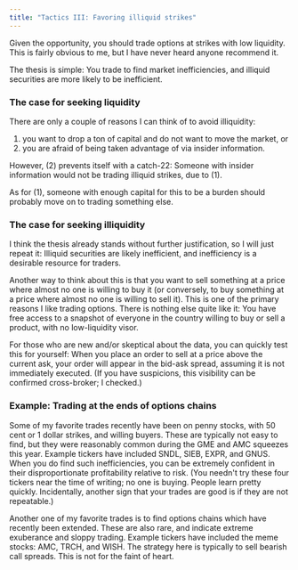```yaml
---
title: "Tactics III: Favoring illiquid strikes"
---
```


Given the opportunity, you should trade options at strikes with low liquidity. This is fairly obvious to me, but I have never heard anyone recommend it.

The thesis is simple: You trade to find market inefficiencies, and illiquid securities are more likely to be inefficient.


### The case for seeking liquidity

There are only a couple of reasons I can think of to avoid illiquidity:

1. you want to drop a ton of capital and do not want to move the market, or 
2. you are afraid of being taken advantage of via insider information. 

However, (2) prevents itself with a catch-22: Someone with insider information would not be trading illiquid strikes, due to (1).

As for (1), someone with enough capital for this to be a burden should probably move on to trading something else.


### The case for seeking illiquidity

I think the thesis already stands without further justification, so I will just repeat it: Illiquid securities are likely inefficient, and inefficiency is a desirable resource for traders.

Another way to think about this is that you want to sell something at a price where almost no one is willing to buy it (or conversely, to buy something at a price where almost no one is willing to sell it). This is one of the primary reasons I like trading options. There is nothing else quite like it: You have free access to a snapshot of everyone in the country willing to buy or sell a product, with no low-liquidity visor.

For those who are new and/or skeptical about the data, you can quickly test this for yourself: When you place an order to sell at a price above the current ask, your order will appear in the bid-ask spread, assuming it is not immediately executed. (If you have suspicions, this visibility can be confirmed cross-broker; I checked.)


### Example: Trading at the ends of options chains

Some of my favorite trades recently have been on penny stocks, with 50 cent or 1 dollar strikes, and willing buyers. These are typically not easy to find, but they were reasonably common during the GME and AMC squeezes this year. Example tickers have included SNDL, SIEB, EXPR, and GNUS. When you do find such inefficiencies, you can be extremely confident in their disproportionate profitability relative to risk. (You needn't try these four tickers near the time of writing; no one is buying. People learn pretty quickly. Incidentally, another sign that your trades are good is if they are not repeatable.)

Another one of my favorite trades is to find options chains which have recently been extended. These are also rare, and indicate extreme exuberance and sloppy trading. Example tickers have included the meme stocks: AMC, TRCH, and WISH. The strategy here is typically to sell bearish call spreads. This is not for the faint of heart.
